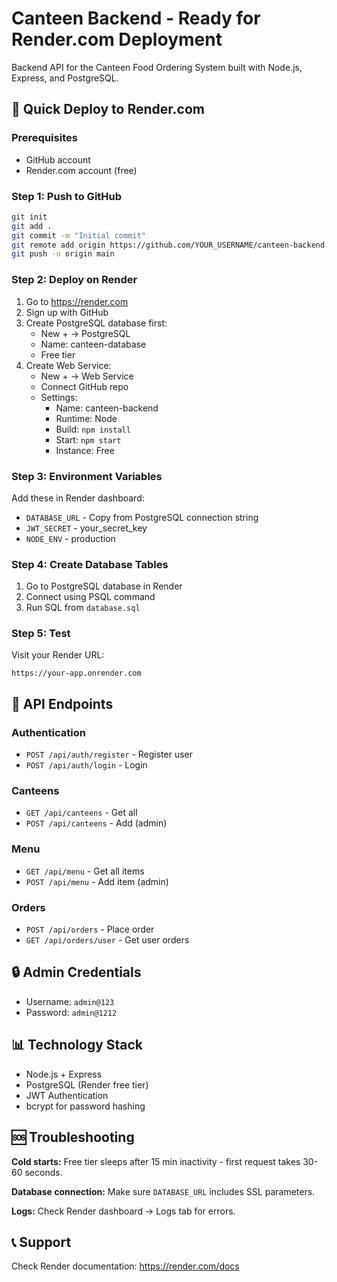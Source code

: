 # Canteen Backend - Ready for Render.com Deployment

Backend API for the Canteen Food Ordering System built with Node.js, Express, and PostgreSQL.

## 🚀 Quick Deploy to Render.com

### Prerequisites
- GitHub account
- Render.com account (free)

### Step 1: Push to GitHub
```bash
git init
git add .
git commit -m "Initial commit"
git remote add origin https://github.com/YOUR_USERNAME/canteen-backend.git
git push -u origin main
```

### Step 2: Deploy on Render
1. Go to https://render.com
2. Sign up with GitHub
3. Create PostgreSQL database first:
   - New + → PostgreSQL
   - Name: canteen-database
   - Free tier
4. Create Web Service:
   - New + → Web Service
   - Connect GitHub repo
   - Settings:
     - Name: canteen-backend
     - Runtime: Node
     - Build: `npm install`
     - Start: `npm start`
     - Instance: Free

### Step 3: Environment Variables
Add these in Render dashboard:
- `DATABASE_URL` - Copy from PostgreSQL connection string
- `JWT_SECRET` - your_secret_key
- `NODE_ENV` - production

### Step 4: Create Database Tables
1. Go to PostgreSQL database in Render
2. Connect using PSQL command
3. Run SQL from `database.sql`

### Step 5: Test
Visit your Render URL:
```
https://your-app.onrender.com
```

## 📝 API Endpoints

### Authentication
- `POST /api/auth/register` - Register user
- `POST /api/auth/login` - Login

### Canteens
- `GET /api/canteens` - Get all
- `POST /api/canteens` - Add (admin)

### Menu
- `GET /api/menu` - Get all items
- `POST /api/menu` - Add item (admin)

### Orders
- `POST /api/orders` - Place order
- `GET /api/orders/user` - Get user orders

## 🔒 Admin Credentials
- Username: `admin@123`
- Password: `admin@1212`

## 📊 Technology Stack
- Node.js + Express
- PostgreSQL (Render free tier)
- JWT Authentication
- bcrypt for password hashing

## 🆘 Troubleshooting

**Cold starts:** Free tier sleeps after 15 min inactivity - first request takes 30-60 seconds.

**Database connection:** Make sure `DATABASE_URL` includes SSL parameters.

**Logs:** Check Render dashboard → Logs tab for errors.

## 📞 Support
Check Render documentation: https://render.com/docs

